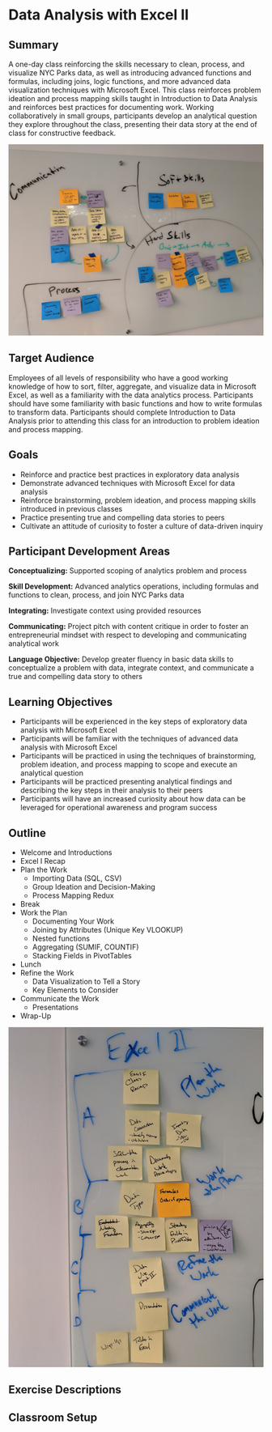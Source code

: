 # Data Analysis with Excel II

## Summary
A one-day class reinforcing the skills necessary to clean, process, and visualize NYC Parks data, as well as introducing advanced functions and formulas, including joins, logic functions, and more advanced data visualization techniques with Microsoft Excel. This class reinforces problem ideation and process mapping skills taught in Introduction to Data Analysis and reinforces best practices for documenting work. Working collaboratively in small groups, participants develop an analytical question they explore throughout the class, presenting their data story at the end of class for constructive feedback.

![img](images/Overview.jpg)

## Target Audience
Employees of all levels of responsibility who have a good working knowledge of how to sort, filter, aggregate, and visualize data in Microsoft Excel, as well as a familiarity with the data analytics process. Participants should have some familiarity with basic functions and how to write formulas to transform data. Participants should complete Introduction to Data Analysis prior to attending this class for an introduction to problem ideation and process mapping.

## Goals
+ Reinforce and practice best practices in exploratory data analysis
+ Demonstrate advanced techniques with Microsoft Excel for data analysis
+ Reinforce brainstorming, problem ideation, and process mapping skills introduced in previous classes
+ Practice presenting true and compelling data stories to peers
+ Cultivate an attitude of curiosity to foster a culture of data-driven inquiry


## Participant Development Areas

**Conceptualizing:** Supported scoping of analytics problem and process

**Skill Development:** Advanced analytics operations, including formulas and functions to clean, process, and join NYC Parks data

**Integrating:** Investigate context using provided resources

**Communicating:** Project pitch with content critique in order to foster an entrepreneurial mindset with respect to developing and communicating analytical work

**Language Objective:** Develop greater fluency in basic data skills to conceptualize a problem with data, integrate context, and communicate a true and compelling data story to others

## Learning Objectives
+ Participants will be experienced in the key steps of exploratory data analysis with Microsoft Excel
+ Participants will be familiar with the techniques of advanced data analysis with Microsoft Excel
+ Participants will be practiced in using the techniques of brainstorming, problem ideation, and process mapping to scope and execute an analytical question
+ Participants will be practiced presenting analytical findings and describing the key steps in their analysis to their peers 
+ Participants will have an increased curiosity about how data can be leveraged for operational awareness and program success


## Outline
+ Welcome and Introductions
+ Excel I Recap
+ Plan the Work
    + Importing Data (SQL, CSV)
    + Group Ideation and Decision-Making
    + Process Mapping Redux
+ Break
+ Work the Plan
    + Documenting Your Work
    + Joining by Attributes (Unique Key VLOOKUP)
    + Nested functions
    + Aggregating (SUMIF, COUNTIF)
    + Stacking Fields in PivotTables
+ Lunch
+ Refine the Work
    + Data Visualization to Tell a Story
    + Key Elements to Consider
+ Communicate the Work
    + Presentations
+ Wrap-Up

![img](images/Excel_II_Outline.jpg)


## Exercise Descriptions

## Classroom Setup

